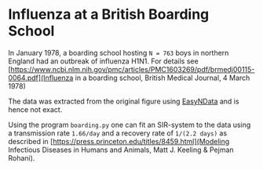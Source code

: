 # Influenza at a British Boarding School

In January 1978, a boarding school hosting `N = 763` boys in northern England had an outbreak of influenza H1N1. For details see 
[https://www.ncbi.nlm.nih.gov/pmc/articles/PMC1603269/pdf/brmedj00115-0064.pdf](Influenza in a boarding school, British Medical Journal, 4 March 1978)

The data was extracted from the original figure using [EasyNData](https://www.physik.hu-berlin.de/de/pep/tools) and is hence not exact.

Using the program `boarding.py` one can fit an SIR-system to the data using a transmission rate `1.66/day` and a recovery rate of `1/(2.2 days)` as described in 
[https://press.princeton.edu/titles/8459.html](Modeling Infectious Diseases in Humans and Animals, Matt J. Keeling & Pejman Rohani).
